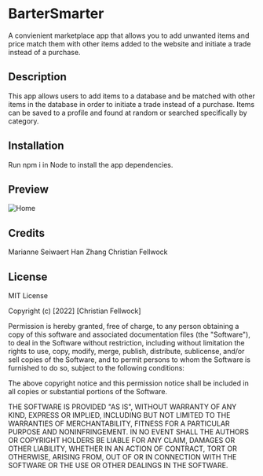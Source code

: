 # BarterSmarter
A convienient marketplace app that allows you to add unwanted items and price match them with other items added to the website and initiate a trade instead of a purchase.

## Description
This app allows users to add items to a database and be matched with other items in the database in order to initiate a trade instead of a purchase. Items can be saved to a profile and found at random or searched specifically by category.

## Installation
Run npm i in Node to install the app dependencies.

## Preview
![Home](Screenshots/Home.png)

## Credits

Marianne Seiwaert
Han Zhang
Christian Fellwock

## License 

MIT License

Copyright (c) [2022] [Christian Fellwock]

Permission is hereby granted, free of charge, to any person obtaining a copy
of this software and associated documentation files (the "Software"), to deal
in the Software without restriction, including without limitation the rights
to use, copy, modify, merge, publish, distribute, sublicense, and/or sell
copies of the Software, and to permit persons to whom the Software is
furnished to do so, subject to the following conditions:

The above copyright notice and this permission notice shall be included in all
copies or substantial portions of the Software.

THE SOFTWARE IS PROVIDED "AS IS", WITHOUT WARRANTY OF ANY KIND, EXPRESS OR
IMPLIED, INCLUDING BUT NOT LIMITED TO THE WARRANTIES OF MERCHANTABILITY,
FITNESS FOR A PARTICULAR PURPOSE AND NONINFRINGEMENT. IN NO EVENT SHALL THE
AUTHORS OR COPYRIGHT HOLDERS BE LIABLE FOR ANY CLAIM, DAMAGES OR OTHER
LIABILITY, WHETHER IN AN ACTION OF CONTRACT, TORT OR OTHERWISE, ARISING FROM,
OUT OF OR IN CONNECTION WITH THE SOFTWARE OR THE USE OR OTHER DEALINGS IN THE
SOFTWARE.
